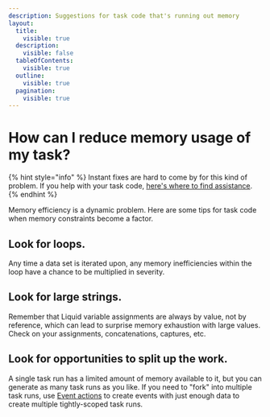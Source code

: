 ```yaml
---
description: Suggestions for task code that's running out memory
layout:
  title:
    visible: true
  description:
    visible: false
  tableOfContents:
    visible: true
  outline:
    visible: true
  pagination:
    visible: true
---
```


# How can I reduce memory usage of my task?

{% hint style="info" %}
Instant fixes are hard to come by for this kind of problem. If you help with your task code, [here's where to find assistance](../custom-help.md).
{% endhint %}

Memory efficiency is a dynamic problem. Here are some tips for task code when memory constraints become a factor.

## Look for loops.

Any time a data set is iterated upon, any memory inefficiencies within the loop have a chance to be multiplied in severity.

## Look for large strings.

Remember that Liquid variable assignments are always by value, not by reference, which can lead to surprise memory exhaustion with large values. Check on your assignments, concatenations, captures, etc.

## Look for opportunities to split up the work.

A single task run has a limited amount of memory available to it, but you can generate as many task runs as you like. If you need to "fork" into multiple task runs, use [Event actions](../core/actions/event.md) to create events with just enough data to create multiple tightly-scoped task runs.
